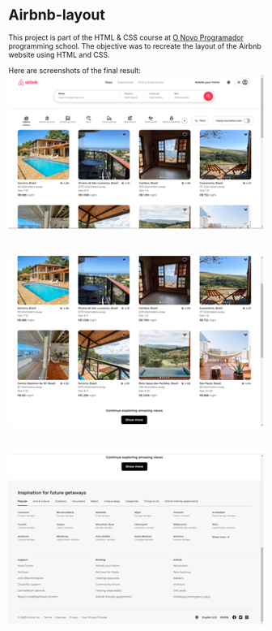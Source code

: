 # Airbnb-layout
This project is part of the HTML & CSS course at [O Novo Programador](https://onovoprogramador.com/) programming school. The objective was to recreate the layout of the Airbnb website using HTML and CSS.

Here are screenshots of the final result:
<img src="./images/screenshot-1.png"/>
<br/><br/><br/><br/>
<img src="./images/screenshot-2.png"/>
<br/><br/><br/><br/>
<img src="./images/screenshot-3.png"/>

